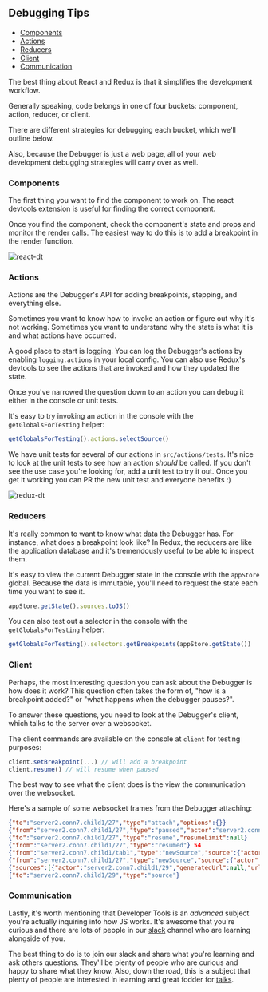 ## Debugging Tips

+ [Components](#components)
+ [Actions](#actions)
+ [Reducers](#reducers)
+ [Client](#client)
+ [Communication](#communication)

The best thing about React and Redux is that it simplifies the development workflow.

Generally speaking, code belongs in one of four buckets: component, action, reducer, or client.

There are different strategies for debugging each bucket, which we'll outline below.

Also, because the Debugger is just a web page, all of your web development debugging strategies will carry over as well.

### Components

The first thing you want to find the component to work on.
The react devtools extension is useful for finding the correct component.

Once you find the component, check the component's state and props and monitor the render calls.
The easiest way to do this is to add a breakpoint in the render function.

![react-dt]

### Actions

Actions are the Debugger's API for adding breakpoints, stepping, and everything else.

Sometimes you want to know how to invoke an action or figure out why it's not working.
Sometimes you want to understand why the state is what it is and what actions have occurred.

A good place to start is logging. You can log the Debugger's actions by enabling `logging.actions` in your local config. You can also use Redux's devtools to see the actions that are invoked and how they updated the state.

Once you've narrowed the question down to an action you can debug it either in the console or unit tests.

It's easy to try invoking an action in the console with the `getGlobalsForTesting` helper:

```js
getGlobalsForTesting().actions.selectSource()
```

We have unit tests for several of our actions in `src/actions/tests`.
It's nice to look at the unit tests to see how an action *should* be called. If you don't see the use case you're looking for, add a unit test to try it out. Once you get it working you can PR the new unit test and everyone benefits :)

![redux-dt]

### Reducers

It's really common to want to know what data the Debugger has.
For instance, what does a breakpoint look like?
In Redux, the reducers are like the application database and it's tremendously useful to be able to inspect them.

It's easy to view the current Debugger state in the console with
the `appStore` global. Because the data is immutable, you'll need to request the state each time you want to see it.

```js
appStore.getState().sources.toJS()
```

You can also test out a selector in the console with the `getGlobalsForTesting` helper:

```js
getGlobalsForTesting().selectors.getBreakpoints(appStore.getState())
```

### Client

Perhaps, the most interesting question you can ask about the Debugger is how does it work?
This question often takes the form of, "how is a breakpoint added?" or "what happens when the debugger pauses?".

To answer these questions, you need to look at the Debugger's client, which talks to the server over a websocket.

The client commands are available on the console at `client` for testing purposes:

```js
client.setBreakpoint(...) // will add a breakpoint
client.resume() // will resume when paused
```

The best way to see what the client does is the view the communication over the websocket.

Here's a sample of some websocket frames from the Debugger attaching:

```json
{"to":"server2.conn7.child1/27","type":"attach","options":{}}
{"from":"server2.conn7.child1/27","type":"paused","actor":"server2.conn7.child1/pause28","poppedFrames":[],"why":{"type":"attached"}}
{"to":"server2.conn7.child1/27","type":"resume","resumeLimit":null}
{"from":"server2.conn7.child1/27","type":"resumed"}	54
{"from":"server2.conn7.child1/tab1","type":"newSource","source":{"actor":"server2.conn7.child1/29","generatedUrl":null,"url":"http://localhost:7999/mutating.html","isBlackBoxed":false,"isPrettyPrinted":false,"isSourceMapped":false,"sourceMapURL":null,"introductionUrl":null,"introductionType":null}}
{"from":"server2.conn7.child1/27","type":"newSource","source":{"actor":"server2.conn7.child1/29","generatedUrl":null,"url":"http://localhost:7999/mutating.html","isBlackBoxed":false,"isPrettyPrinted":false,"isSourceMapped":false,"sourceMapURL":null,"introductionUrl":null,"introductionType":null}}
{"sources":[{"actor":"server2.conn7.child1/29","generatedUrl":null,"url":"http://localhost:7999/mutating.html","isBlackBoxed":false,"isPrettyPrinted":false,"isSourceMapped":false,"sourceMapURL":null,"introductionUrl":null,"introductionType":null}],"from":"server2.conn7.child1/27"}
{"to":"server2.conn7.child1/29","type":"source"}
```

### Communication

Lastly, it's worth mentioning that Developer Tools is an *advanced* subject
you're actually inquiring into how JS works. It's awesome that you're curious and there
are lots of people in our [slack] channel who are learning alongside of you.

The best thing to do is to join our slack and share what you're learning and ask others questions.
They'll be plenty of people who are curious and happy to share what they know.
Also, down the road, this is a subject that plenty of people are interested in learning and great fodder for [talks].

[slack]: https://devtools-html-slack.herokuapp.com/
[talks]: ../CONTRIBUTING.md#give-a-talk-speech_balloon

[react-dt]: https://cloud.githubusercontent.com/assets/254562/25345125/2cdc225e-28e2-11e7-9642-c7ead9916218.png
[redux-dt]: https://cloud.githubusercontent.com/assets/254562/25345124/2cd6cf8e-28e2-11e7-8d4a-00a566240e74.png
